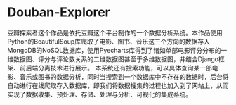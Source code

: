 # Douban-Explorer
豆瓣探索者这个作品是依托豆瓣这个平台制作的一个数据分析系统。本作品使用Python的BeautifulSoup库爬取了电影、图书、音乐这三个方向的数据存入MongoDB的NoSQL数据库，使用Pyecharts库得到了诸如单部电影评分分布的一维数据图、评分与评论数关系的二维数据图甚至于多维数据图，并结合Django框架、前后端分离技术进行展示。   本系统还有搜索功能，可以具体查询某一部电影、音乐或图书的数据分析，同时当搜索到一个数据库中不存在的数据时，后台将自动进行在线爬取存入数据库，即我们将数据搜集的过程也加入到了网站上，从而实现了数据收集、预处理、存储、处理与分析、可视化的集成系统。
